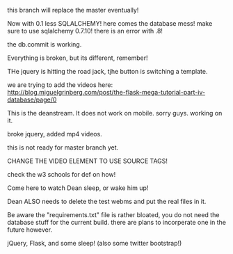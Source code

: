 this branch will replace the master eventually!

Now with 0.1 less SQLALCHEMY! here comes the database mess! make sure
to use sqlalchemy 0.7.10! there is an error with .8!

the db.commit is working.

Everything is broken, but its different, remember!

THe jquery is hitting the road jack, tjhe button is switching a
template. 

we are trying to add the videos here:
http://blog.miguelgrinberg.com/post/the-flask-mega-tutorial-part-iv-database/page/0

This is the deanstream. It does not work on mobile. sorry guys. working on it.

broke jquery, added mp4 videos.

this is not ready for master branch yet.

CHANGE THE VIDEO ELEMENT TO USE SOURCE TAGS!

check the w3 schools for def on how!

Come here to watch Dean sleep, or wake him up!

Dean ALSO needs to delete the test webms and put the real files in it.

Be aware the "requirements.txt" file is rather bloated, you do not need
the database stuff for the current build. there are plans to incorperate
one in the future however.

jQuery, Flask, and some sleep! (also some twitter bootstrap!)


